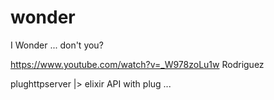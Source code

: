 # wonder
I Wonder ... don't you?


https://www.youtube.com/watch?v=_W978zoLu1w Rodriguez


plughttpserver |> elixir API with plug ...
